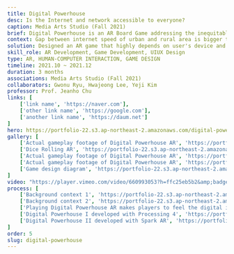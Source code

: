 ```yaml
---
title: Digital Powerhouse
desc: Is the Internet and network accessible to everyone?
caption: Media Arts Studio (Fall 2021)
brief: Digital Powerhouse is an AR Board Game addressing the inequitable network access and its importance in our contemporary everyday life. First made in processing, it was developed intro an interactive AR work. 
context: Gap between internet speed of urban and rural area is bigger than ever.
solution: Designed an AR game that highly depends on user's device and game system that it is almost impossible to reverse the initial social class how hard players try.
skill_role: AR Development, Game Development, UIUX Design
type: AR, HUMAN-COMPUTER INTERACTION, GAME DESIGN
timeline: 2021.10 ~ 2021.12
duration: 3 months
associations: Media Arts Studio (Fall 2021)
collaborators: Gwonu Ryu, Hwajeong Lee, Yeji Kim
professor: Prof. Jeanho Chu
links: [
    ['link name', 'https://naver.com'], 
    ['other link name', 'https://google.com'], 
    ['another link name', 'https://daum.net']
]
hero: https://portfolio-22.s3.ap-northeast-2.amazonaws.com/digital-powerhouse/hero.jpg
gallery: [
    ['Actual gameplay footage of Digital Powerhouse AR', 'https://portfolio-22.s3.ap-northeast-2.amazonaws.com/digital-powerhouse/gallery1.jpg'],
    ['Dice Rolling AR', 'https://portfolio-22.s3.ap-northeast-2.amazonaws.com/digital-powerhouse/gallery2.jpg'],
    ['Actual gameplay footage of Digital Powerhouse AR', 'https://portfolio-22.s3.ap-northeast-2.amazonaws.com/digital-powerhouse/gallery3.jpg'],
    ['Actual gameplay footage of Digital Powerhouse AR', 'https://portfolio-22.s3.ap-northeast-2.amazonaws.com/digital-powerhouse/gallery4.jpg'],
    ['Game design diagram', 'https://portfolio-22.s3.ap-northeast-2.amazonaws.com/digital-powerhouse/gallery5.jpg']
]
video: "https://player.vimeo.com/video/660993053?h=ffc25eb5b2&amp;badge=0&amp;autopause=0&amp;player_id=0&amp;app_id=58479"                     
process: [
    ['Background context 1', 'https://portfolio-22.s3.ap-northeast-2.amazonaws.com/digital-powerhouse/process1.jpg'],
    ['Background context 2', 'https://portfolio-22.s3.ap-northeast-2.amazonaws.com/digital-powerhouse/process2.jpg'],
    ['Playing Digital Powerhouse AR makes players to feel the digital inequity', 'https://portfolio-22.s3.ap-northeast-2.amazonaws.com/digital-powerhouse/process3.jpg'],
    ['Digital Powerhouse I developed with Processing 4', 'https://portfolio-22.s3.ap-northeast-2.amazonaws.com/digital-powerhouse/process4.jpg'],
    ['Digital Powerhouse II developed with Spark AR', 'https://portfolio-22.s3.ap-northeast-2.amazonaws.com/digital-powerhouse/process5.jpg']
]
order: 5
slug: digital-powerhouse
---
```

